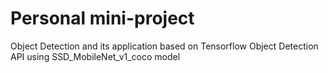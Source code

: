 # Personal mini-project 
Object Detection and its application based on Tensorflow Object Detection API using SSD_MobileNet_v1_coco model
